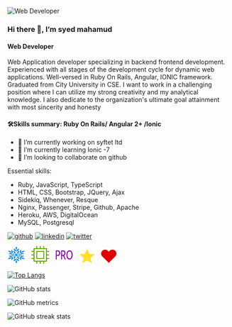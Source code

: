 ![Web Developer](https://media.licdn.com/dms/image/D5616AQFwsqrYgRGHYQ/profile-displaybackgroundimage-shrink_350_1400/0/1679828865990?e=1714003200&v=beta&t=xiB53eLbmeSrOTjBoscjqbv7IQfXsZhl1wtb_RXa3Q8)

### Hi there 👋, I’m syed mahamud 
#### Web Developer
Web Application developer specializing in backend frontend development. Experienced with all stages of the development cycle for dynamic web applications. Well-versed in Ruby On Rails, Angular, IONIC framework. Graduated from City University in CSE.
I want to work in a challenging position where I can utilize my strong creativity and my analytical knowledge. I also dedicate to the organization's ultimate goal attainment with most sincerity and honesty

#### 🛠Skills summary:  Ruby On Rails/ Angular 2+ /Ionic
- 🔭 I’m currently working on syftet ltd 
- 🌱 I’m currently learning Ionic -7 
- 👯 I’m looking to collaborate on github 

Essential skills:
- Ruby, JavaScript, TypeScript
- HTML, CSS, Bootstrap, JQuery, Ajax
- Sidekiq, Whenever, Resque
- Nginx, Passenger, Stripe, Github, Apache
- Heroku, AWS, DigitalOcean
- MySQL, Postgresql
    

[<img src='https://cdn.jsdelivr.net/npm/simple-icons@3.0.1/icons/github.svg' alt='github' height='40'>](https://github.com/mahamudcu)  [<img src='https://cdn.jsdelivr.net/npm/simple-icons@3.0.1/icons/linkedin.svg' alt='linkedin' height='40'>](https://www.linkedin.com/in/syed-mahamud25/)  [<img src='https://cdn.jsdelivr.net/npm/simple-icons@3.0.1/icons/twitter.svg' alt='twitter' height='40'>](https://twitter.com/SyedMahamud3?t=Z8MwxksIeCZWFuGwagnJ9w&s=09)  

<a href='https://archiveprogram.github.com/'><img src='https://raw.githubusercontent.com/acervenky/animated-github-badges/master/assets/acbadge.gif' width='40' height='40'></a> <a href='https://docs.github.com/en/developers'><img src='https://raw.githubusercontent.com/acervenky/animated-github-badges/master/assets/devbadge.gif' width='40' height='40'></a> <a href='https://github.com/pricing'><img src='https://raw.githubusercontent.com/acervenky/animated-github-badges/master/assets/pro.gif' width='40' height='40'></a> <a href='https://stars.github.com/'><img src='https://raw.githubusercontent.com/acervenky/animated-github-badges/master/assets/starbadge.gif' width='35' height='35'></a> <a href='https://docs.github.com/en/github/supporting-the-open-source-community-with-github-sponsors'><img src='https://raw.githubusercontent.com/acervenky/animated-github-badges/master/assets/sponsorbadge.gif' width='35' height='35'></a> 

[![Top Langs](https://github-readme-stats.vercel.app/api/top-langs/?username=mahamudcu)](https://github.com/anuraghazra/github-readme-stats)

![GitHub stats](https://github-readme-stats.vercel.app/api?username=mahamudcu&show_icons=true&count_private=true)  

![GitHub metrics](https://metrics.lecoq.io/mahamudcu)  

![GitHub streak stats](https://streak-stats.demolab.com/?user=mahamudcu)  

